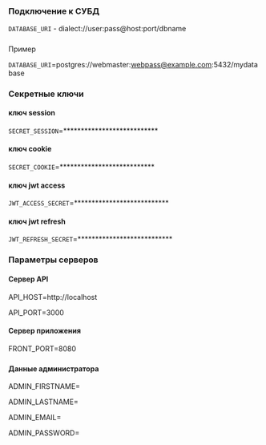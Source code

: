 ### Подключение к СУБД

`DATABASE_URI` - dialect://user:pass@host:port/dbname

#####
Пример

`DATABASE_URI`=postgres://webmaster:webpass@example.com:5432/mydatabase

###
### Секретные ключи
#### ключ session

`SECRET_SESSION`=***************************

#### ключ cookie

`SECRET_COOKIE`=***************************

#### ключ jwt access

`JWT_ACCESS_SECRET`=***************************

#### ключ jwt refresh

`JWT_REFRESH_SECRET`=***************************

###
### Параметры серверов

####  Сервер API
API_HOST=http://localhost

API_PORT=3000

#### Сервер приложения
FRONT_PORT=8080

###
#### Данные администратора
ADMIN_FIRSTNAME=

ADMIN_LASTNAME=

ADMIN_EMAIL=

ADMIN_PASSWORD=
